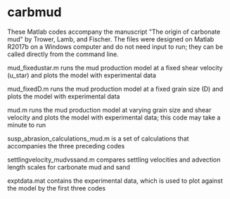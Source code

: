 # carbmud

These Matlab codes accompany the manuscript "The origin of carbonate mud" by Trower, Lamb, and Fischer.
The files were designed on Matlab R2017b on a Windows computer and do not need input to run; they can be called directly from the command line.

mud_fixedustar.m runs the mud production model at a fixed shear velocity (u_star) and plots the model with experimental data

mud_fixedD.m runs the mud production model at a fixed grain size (D) and plots the model with experimental data

mud.m runs the mud production model at varying grain size and shear velocity and plots the model with experimental data; this code may take a minute to run

susp_abrasion_calculations_mud.m is a set of calculations that accompanies the three preceding codes

settlingvelocity_mudvssand.m compares settling velocities and advection length scales for carbonate mud and sand

exptdata.mat contains the experimental data, which is used to plot against the model by the first three codes
